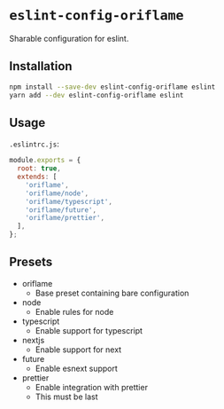 # `eslint-config-oriflame`

Sharable configuration for eslint.

## Installation

```sh
npm install --save-dev eslint-config-oriflame eslint
yarn add --dev eslint-config-oriflame eslint
```

## Usage

`.eslintrc.js`:

```javascript
module.exports = {
  root: true,
  extends: [
    'oriflame',
    'oriflame/node',
    'oriflame/typescript',
    'oriflame/future',
    'oriflame/prettier',
  ],
};
```

## Presets

- oriflame
  - Base preset containing bare configuration
- node
  - Enable rules for node
- typescript
  - Enable support for typescript
- nextjs
  - Enable support for next
- future
  - Enable esnext support
- prettier
  - Enable integration with prettier
  - This must be last
